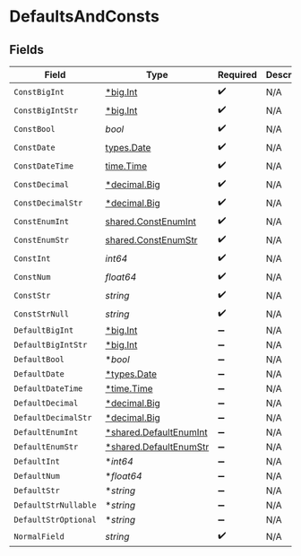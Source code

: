# DefaultsAndConsts


## Fields

| Field                                                                   | Type                                                                    | Required                                                                | Description                                                             |
| ----------------------------------------------------------------------- | ----------------------------------------------------------------------- | ----------------------------------------------------------------------- | ----------------------------------------------------------------------- |
| `ConstBigInt`                                                           | [*big.Int](https://pkg.go.dev/math/big#Int)                             | :heavy_check_mark:                                                      | N/A                                                                     |
| `ConstBigIntStr`                                                        | [*big.Int](https://pkg.go.dev/math/big#Int)                             | :heavy_check_mark:                                                      | N/A                                                                     |
| `ConstBool`                                                             | *bool*                                                                  | :heavy_check_mark:                                                      | N/A                                                                     |
| `ConstDate`                                                             | [types.Date](../../types/date.md)                                       | :heavy_check_mark:                                                      | N/A                                                                     |
| `ConstDateTime`                                                         | [time.Time](https://pkg.go.dev/time#Time)                               | :heavy_check_mark:                                                      | N/A                                                                     |
| `ConstDecimal`                                                          | [*decimal.Big](https://pkg.go.dev/github.com/ericlagergren/decimal#Big) | :heavy_check_mark:                                                      | N/A                                                                     |
| `ConstDecimalStr`                                                       | [*decimal.Big](https://pkg.go.dev/github.com/ericlagergren/decimal#Big) | :heavy_check_mark:                                                      | N/A                                                                     |
| `ConstEnumInt`                                                          | [shared.ConstEnumInt](../../../pkg/models/shared/constenumint.md)       | :heavy_check_mark:                                                      | N/A                                                                     |
| `ConstEnumStr`                                                          | [shared.ConstEnumStr](../../../pkg/models/shared/constenumstr.md)       | :heavy_check_mark:                                                      | N/A                                                                     |
| `ConstInt`                                                              | *int64*                                                                 | :heavy_check_mark:                                                      | N/A                                                                     |
| `ConstNum`                                                              | *float64*                                                               | :heavy_check_mark:                                                      | N/A                                                                     |
| `ConstStr`                                                              | *string*                                                                | :heavy_check_mark:                                                      | N/A                                                                     |
| `ConstStrNull`                                                          | *string*                                                                | :heavy_check_mark:                                                      | N/A                                                                     |
| `DefaultBigInt`                                                         | [*big.Int](https://pkg.go.dev/math/big#Int)                             | :heavy_minus_sign:                                                      | N/A                                                                     |
| `DefaultBigIntStr`                                                      | [*big.Int](https://pkg.go.dev/math/big#Int)                             | :heavy_minus_sign:                                                      | N/A                                                                     |
| `DefaultBool`                                                           | **bool*                                                                 | :heavy_minus_sign:                                                      | N/A                                                                     |
| `DefaultDate`                                                           | [*types.Date](../../types/date.md)                                      | :heavy_minus_sign:                                                      | N/A                                                                     |
| `DefaultDateTime`                                                       | [*time.Time](https://pkg.go.dev/time#Time)                              | :heavy_minus_sign:                                                      | N/A                                                                     |
| `DefaultDecimal`                                                        | [*decimal.Big](https://pkg.go.dev/github.com/ericlagergren/decimal#Big) | :heavy_minus_sign:                                                      | N/A                                                                     |
| `DefaultDecimalStr`                                                     | [*decimal.Big](https://pkg.go.dev/github.com/ericlagergren/decimal#Big) | :heavy_minus_sign:                                                      | N/A                                                                     |
| `DefaultEnumInt`                                                        | [*shared.DefaultEnumInt](../../../pkg/models/shared/defaultenumint.md)  | :heavy_minus_sign:                                                      | N/A                                                                     |
| `DefaultEnumStr`                                                        | [*shared.DefaultEnumStr](../../../pkg/models/shared/defaultenumstr.md)  | :heavy_minus_sign:                                                      | N/A                                                                     |
| `DefaultInt`                                                            | **int64*                                                                | :heavy_minus_sign:                                                      | N/A                                                                     |
| `DefaultNum`                                                            | **float64*                                                              | :heavy_minus_sign:                                                      | N/A                                                                     |
| `DefaultStr`                                                            | **string*                                                               | :heavy_minus_sign:                                                      | N/A                                                                     |
| `DefaultStrNullable`                                                    | **string*                                                               | :heavy_minus_sign:                                                      | N/A                                                                     |
| `DefaultStrOptional`                                                    | **string*                                                               | :heavy_minus_sign:                                                      | N/A                                                                     |
| `NormalField`                                                           | *string*                                                                | :heavy_check_mark:                                                      | N/A                                                                     |